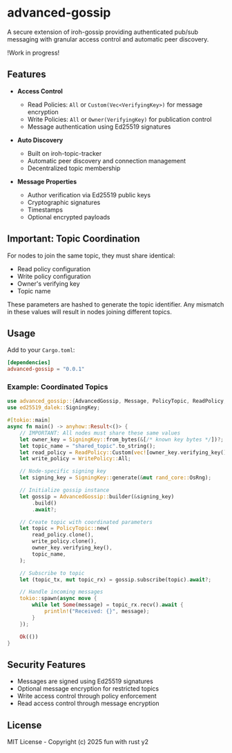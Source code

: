 # advanced-gossip

A secure extension of iroh-gossip providing authenticated pub/sub messaging with granular access control and automatic peer discovery.

!Work in progress!

## Features

- **Access Control**
  - Read Policies: `All` or `Custom(Vec<VerifyingKey>)` for message encryption
  - Write Policies: `All` or `Owner(VerifyingKey)` for publication control
  - Message authentication using Ed25519 signatures

- **Auto Discovery**
  - Built on iroh-topic-tracker
  - Automatic peer discovery and connection management
  - Decentralized topic membership

- **Message Properties**
  - Author verification via Ed25519 public keys
  - Cryptographic signatures
  - Timestamps
  - Optional encrypted payloads

## Important: Topic Coordination

For nodes to join the same topic, they must share identical:
- Read policy configuration
- Write policy configuration
- Owner's verifying key
- Topic name

These parameters are hashed to generate the topic identifier. Any mismatch in these values will result in nodes joining different topics.

## Usage

Add to your `Cargo.toml`:
```toml
[dependencies]
advanced-gossip = "0.0.1"
```

### Example: Coordinated Topics

```rust
use advanced_gossip::{AdvancedGossip, Message, PolicyTopic, ReadPolicy, WritePolicy};
use ed25519_dalek::SigningKey;

#[tokio::main]
async fn main() -> anyhow::Result<()> {
    // IMPORTANT: All nodes must share these same values
    let owner_key = SigningKey::from_bytes(&[/* known key bytes */])?;
    let topic_name = "shared_topic".to_string();
    let read_policy = ReadPolicy::Custom(vec![owner_key.verifying_key()]);
    let write_policy = WritePolicy::All;

    // Node-specific signing key
    let signing_key = SigningKey::generate(&mut rand_core::OsRng);

    // Initialize gossip instance
    let gossip = AdvancedGossip::builder(&signing_key)
        .build()
        .await?;

    // Create topic with coordinated parameters
    let topic = PolicyTopic::new(
        read_policy.clone(),
        write_policy.clone(),
        owner_key.verifying_key(),
        topic_name,
    );

    // Subscribe to topic
    let (topic_tx, mut topic_rx) = gossip.subscribe(topic).await?;

    // Handle incoming messages
    tokio::spawn(async move {
        while let Some(message) = topic_rx.recv().await {
            println!("Received: {}", message);
        }
    });

    Ok(())
}
```

## Security Features

- Messages are signed using Ed25519 signatures
- Optional message encryption for restricted topics
- Write access control through policy enforcement
- Read access control through message encryption

## License

MIT License - Copyright (c) 2025 fun with rust y2
